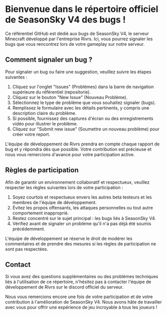 # Bienvenue dans le répertoire officiel de SeasonSky V4 des bugs !

Ce référentiel GitHub est dédié aux bugs de SeasonSky V4, le serveur Minecraft développé par l'entreprise Rivrs. Ici, vous pourrez signaler les bugs que vous rencontrez lors de votre gameplay sur notre serveur.

## Comment signaler un bug ?

Pour signaler un bug ou faire une suggestion, veuillez suivre les étapes suivantes :

1. Cliquez sur l'onglet "Issues" (Problèmes) dans la barre de navigation supérieure du référentiel (repositorie).
2. Cliquez sur le bouton "New Issue" (Nouveau Problème).
3. Sélectionnez le type de problème que vous souhaitez signaler (bugs).
4. Remplissez le formulaire avec les détails pertinents, y compris une description claire du problème.
5. Si possible, fournissez des captures d'écran ou des enregistrements vidéo pour illustrer le problème.
6. Cliquez sur "Submit new issue" (Soumettre un nouveau problème) pour créer votre report.

L'équipe de développement de Rivrs prendra en compte chaque rapport de bug et y répondra dès que possible. Votre contribution est précieuse et nous vous remercions d'avance pour votre participation active.

## Règles de participation

Afin de garantir un environnement collaboratif et respectueux, veuillez respecter les règles suivantes lors de votre participation :

1. Soyez courtois et respectueux envers les autres beta testeurs et les membres de l'équipe de développement.
2. Évitez les propos offensants, les attaques personnelles ou tout autre comportement inapproprié.
3. Restez concentré sur le sujet principal : les bugs liés à SeasonSky V4.
4. Vérifiez avant de signaler un problème qu'il n'a pas déjà été soumis précédemment.

L'équipe de développement se réserve le droit de modérer les commentaires et de prendre des mesures si les règles de participation ne sont pas respectées.

## Contact

Si vous avez des questions supplémentaires ou des problèmes techniques liés à l'utilisation de ce répertoire, n'hésitez pas à contacter l'équipe de développement de Rivrs sur le discord officiel du serveur.

Nous vous remercions encore une fois de votre participation et de votre contribution à l'amélioration de SeasonSky V4. Nous avons hâte de travailler avec vous pour offrir une expérience de jeu incroyable à tous les joueurs !
